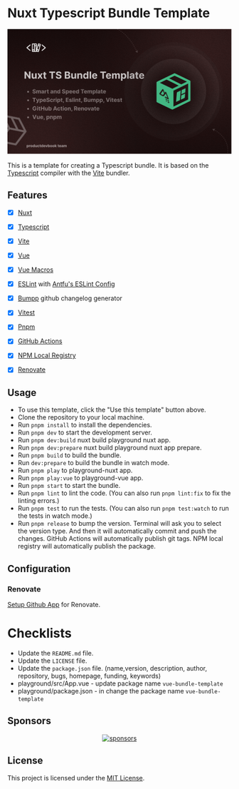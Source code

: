 # Nuxt Typescript Bundle Template

![Vue Typescript Bundle Template](https://github.com/productdevbookcom/nuxt-bundle-template/blob/main/.github/assets/nuxt-bundle-template.png?raw=true)


This is a template for creating a Typescript bundle. It is based on the [Typescript](https://www.typescriptlang.org/) compiler with the [Vite](https://vitejs.dev/) bundler.

## Features

- [x] [Nuxt](https://nuxtjs.org/)
- [x] [Typescript](https://www.typescriptlang.org/)
- [x] [Vite](https://vitejs.dev/)
- [x] [Vue](https://vuejs.org/)
- [x] [Vue Macros](https://github.com/sxzz/unplugin-vue-macros)
- [x] [ESLint](https://eslint.org/) with [Antfu's ESLint Config](https://github.com/antfu/eslint-config)
- [x] [Bumpp](https://github.com/antfu/bumpp) github changelog generator
- [x] [Vitest](https://vitest.dev/)
- [x] [Pnpm](https://pnpm.io/)
- [x] [GitHub Actions]()
- [x] [NPM Local Registry]()
- [x] [Renovate]()


## Usage

- To use this template, click the "Use this template" button above.
- Clone the repository to your local machine.
- Run `pnpm install` to install the dependencies.
- Run `pnpm dev` to start the development server.
- Run `pnpm dev:build` nuxt build playground nuxt app.
- Run `pnpm dev:prepare` nuxt build playground nuxt app prepare.
- Run `pnpm build` to build the bundle.
- Run `dev:prepare` to build the bundle in watch mode.
- Run `pnpm play` to playground-nuxt app.
- Run `pnpm play:vue` to playground-vue app.
- Run `pnpm start` to start the bundle.
- Run `pnpm lint` to lint the code. (You can also run `pnpm lint:fix` to fix the linting errors.)
- Run `pnpm test` to run the tests. (You can also run `pnpm test:watch` to run the tests in watch mode.)
- Run `pnpm release` to bump the version. Terminal will ask you to select the version type. And then it will automatically commit and push the changes. GitHub Actions will automatically publish git tags. NPM local registry will automatically publish the package.

## Configuration

### Renovate

[Setup Github App](https://github.com/apps/renovate) for Renovate.


# Checklists

- Update the `README.md` file.
- Update the `LICENSE` file.
- Update the `package.json` file. (name,version, description, author, repository, bugs, homepage, funding, keywords)
- playground/src/App.vue - update package name `vue-bundle-template`
- playground/package.json - in change the package name `vue-bundle-template` 

## Sponsors

<p align="center">
  <a href="https://cdn.jsdelivr.net/gh/oku-ui/static/sponsors/sponsors.svg">
    <img alt="sponsors" src='https://cdn.jsdelivr.net/gh/oku-ui/static/sponsors/sponsors.svg'/>
  </a>
</p>


## License

This project is licensed under the [MIT License](LICENSE).
